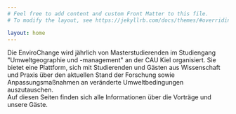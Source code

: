 ```yaml
---
# Feel free to add content and custom Front Matter to this file.
# To modify the layout, see https://jekyllrb.com/docs/themes/#overriding-theme-defaults

layout: home
---
```


Die EnviroChange wird jährlich von Masterstudierenden im Studiengang "Umweltgeographie und -management" an der CAU Kiel organisiert. Sie bietet eine Plattform, sich mit Studierenden und Gästen aus Wissenschaft und Praxis über den aktuellen Stand der Forschung sowie Anpassungsmaßnahmen an veränderte Umweltbedingungen auszutauschen.   
Auf diesen Seiten finden sich alle Informationen über die Vorträge und unsere Gäste. 
